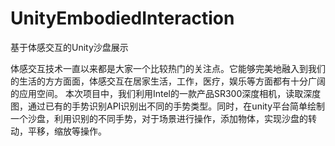 # UnityEmbodiedInteraction
基于体感交互的Unity沙盘展示

体感交互技术一直以来都是大家一个比较热门的关注点。它能够完美地融入到我们的生活的方方面面，体感交互在居家生活，工作，医疗，娱乐等方面都有十分广阔的应用空间。
本次项目中，我们利用Intel的一款产品SR300深度相机，读取深度图，通过已有的手势识别API识别出不同的手势类型。同时，在unity平台简单绘制一个沙盘，利用识别的不同手势，对于场景进行操作，添加物体，实现沙盘的转动，平移，缩放等操作。
